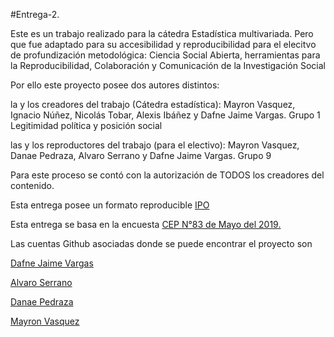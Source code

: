 #Entrega-2. 

Este es un trabajo realizado para la cátedra Estadística multivariada. Pero que fue adaptado para su accesibilidad y reproducibilidad para el elecitvo de profundización metodológica: Ciencia Social Abierta, herramientas para la Reproducibilidad, Colaboración y Comunicación de la Investigación Social

Por ello este proyecto posee dos autores distintos:

la y los creadores del trabajo (Cátedra estadística): Mayron Vasquez, Ignacio Núñez, Nicolás Tobar, Alexis Ibáñez y Dafne Jaime Vargas. Grupo 1 Legitimidad política y posición social

las y los reproductores del trabajo (para el electivo): Mayron Vasquez, Danae Pedraza, Alvaro Serrano y Dafne Jaime Vargas. Grupo 9

Para este proceso se contó con la autorización de TODOS los creadores del contenido.

Esta entrega posee un formato reproducible [IPO](https://juancarloscastillo.github.io/ipo/)


Esta entrega se basa en la encuesta [CEP N°83 de Mayo del 2019.](https://www.cepchile.cl/cep/encuestas-cep/encuestas-2009-2018/estudio-nacional-de-opinion-publica-mayo-2019)

Las cuentas Github asociadas donde se puede encontrar el proyecto son

[Dafne Jaime Vargas](https://github.com/Dafne-Jaime-Vargas/Entrega-2)

[Alvaro Serrano](https://github.com/SrManiu)

[Danae Pedraza](https://github.com/danae666)

[Mayron Vasquez](https://github.com/mayronvasquez)

